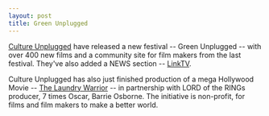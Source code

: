 ```yaml
---
layout: post
title: Green Unplugged
---
```


<a href="http://www.cultureunplugged.com/">Culture Unplugged</a> have released a new festival -- Green Unplugged -- with over 400 new films and a community site for film makers from the last festival. They've also added a NEWS section -- <a href="http://www.cultureunplugged.com/linktv/">LinkTV</a>.

Culture Unplugged has also just finished production of a mega Hollywood Movie -- <a href="http://www.imdb.com/title/tt1032751/">The Laundry Warrior</a> -- in partnership with LORD of the RINGs producer, 7 times Oscar, Barrie Osborne. The initiative is non-profit, for films and film makers to make a better world.
